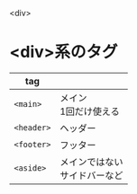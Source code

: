 \<div>
# \<div>系のタグ
|tag           |                             |
|--------------|-----------------------------|
|```<main>```  |メイン<br>1回だけ使える        |
|```<header>```|ヘッダー                      |
|```<footer>```|フッター                      |
|```<aside>``` |メインではない<br>サイドバーなど|
